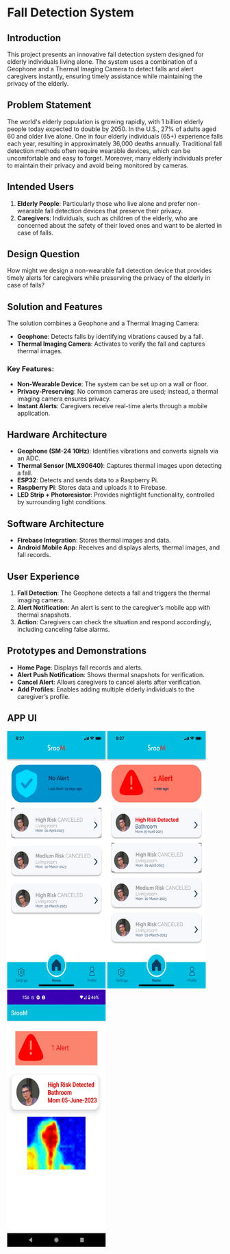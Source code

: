 # Fall Detection System

## Introduction

This project presents an innovative fall detection system designed for elderly individuals living alone. The system uses a combination of a Geophone and a Thermal Imaging Camera to detect falls and alert caregivers instantly, ensuring timely assistance while maintaining the privacy of the elderly.

## Problem Statement

The world's elderly population is growing rapidly, with 1 billion elderly people today expected to double by 2050. In the U.S., 27% of adults aged 60 and older live alone. One in four elderly individuals (65+) experience falls each year, resulting in approximately 36,000 deaths annually. Traditional fall detection methods often require wearable devices, which can be uncomfortable and easy to forget. Moreover, many elderly individuals prefer to maintain their privacy and avoid being monitored by cameras.

## Intended Users

1. **Elderly People**: Particularly those who live alone and prefer non-wearable fall detection devices that preserve their privacy.
2. **Caregivers**: Individuals, such as children of the elderly, who are concerned about the safety of their loved ones and want to be alerted in case of falls.

## Design Question

How might we design a non-wearable fall detection device that provides timely alerts for caregivers while preserving the privacy of the elderly in case of falls?

## Solution and Features

The solution combines a Geophone and a Thermal Imaging Camera:
- **Geophone**: Detects falls by identifying vibrations caused by a fall.
- **Thermal Imaging Camera**: Activates to verify the fall and captures thermal images.

### Key Features:
- **Non-Wearable Device**: The system can be set up on a wall or floor.
- **Privacy-Preserving**: No common cameras are used; instead, a thermal imaging camera ensures privacy.
- **Instant Alerts**: Caregivers receive real-time alerts through a mobile application.

## Hardware Architecture

- **Geophone (SM-24 10Hz)**: Identifies vibrations and converts signals via an ADC.
- **Thermal Sensor (MLX90640)**: Captures thermal images upon detecting a fall.
- **ESP32**: Detects and sends data to a Raspberry Pi.
- **Raspberry Pi**: Stores data and uploads it to Firebase.
- **LED Strip + Photoresistor**: Provides nightlight functionality, controlled by surrounding light conditions.

## Software Architecture

- **Firebase Integration**: Stores thermal images and data.
- **Android Mobile App**: Receives and displays alerts, thermal images, and fall records.

## User Experience

1. **Fall Detection**: The Geophone detects a fall and triggers the thermal imaging camera.
2. **Alert Notification**: An alert is sent to the caregiver’s mobile app with thermal snapshots.
3. **Action**: Caregivers can check the situation and respond accordingly, including canceling false alarms.

## Prototypes and Demonstrations

- **Home Page**: Displays fall records and alerts.
- **Alert Push Notification**: Shows thermal snapshots for verification.
- **Cancel Alert**: Allows caregivers to cancel alerts after verification.
- **Add Profiles**: Enables adding multiple elderly individuals to the caregiver’s profile.

## APP UI
<img src="app_no_alert.png" width="230" height="600"> <img src="app_send_alert.png" width="230" height="600"> <img src="thermal_image.png" width="230" height="600">
